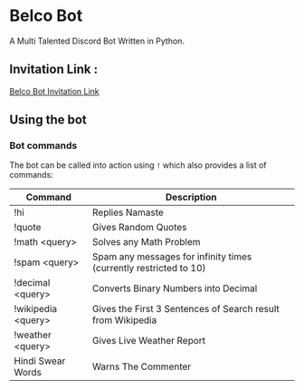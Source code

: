 # Belco Bot
A Multi Talented Discord Bot Written in Python.

## Invitation Link :
[Belco Bot Invitation Link](https://discord.com/api/oauth2/authorize?client_id=847096639704793153&permissions=0&scope=bot)

## Using the bot
### Bot commands
The bot can be called into action using `!` which also provides a list of commands:

Command       | Description
------------- | -------------
!hi           | Replies Namaste
!quote        | Gives Random Quotes
!math \<query\>   | Solves any Math Problem
!spam \<query\>  | Spam any messages for infinity times (currently restricted to 10)
!decimal \<query\>  | Converts Binary Numbers into Decimal
!wikipedia \<query\>  | Gives the First 3 Sentences of Search result from Wikipedia
!weather \<query\>  | Gives Live Weather Report
Hindi Swear Words | Warns The Commenter
